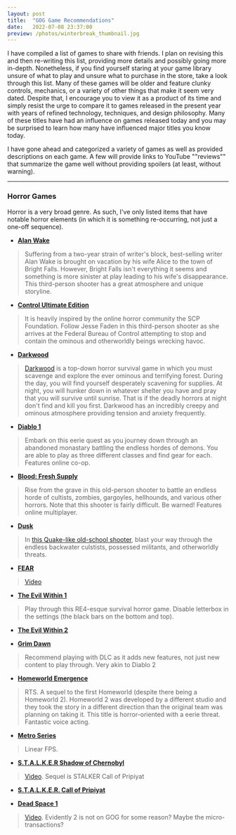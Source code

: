 ```yaml
---
layout: post
title:  "GOG Game Recommendations"
date:   2022-07-08 23:37:00
preview: /photos/winterbreak_thumbnail.jpg
---
```


I have compiled a list of games to share with friends. I plan on revising this and then re-writing this list, providing more details and possibly going more in-depth. Nonetheless, if you find yourself staring at your game library unsure of what to play and unsure what to purchase in the store, take a look through this list.
Many of these games will be older and feature clunky controls, mechanics, or a variety of other things that make it seem very dated. Despite that, I encourage you to view it as a product of its time and simply resist the urge to compare it to games released in the present year with years of refined technology, techniques, and design philosophy. Many of these titles have had an influence on games released today and you may be surprised to learn how many have influenced major titles you know today. 

I have gone ahead and categorized a variety of games as well as provided descriptions on each game. A few will provide links to YouTube ""reviews"" that summarize the game well without providing spoilers (at least, without warning). 

______
### Horror Games
Horror is a very broad genre. As such, I've only listed items that have notable horror elements (in which it is something re-occurring, not just a one-off sequence).

* **[Alan Wake](https://www.gog.com/en/game/alan_wake)**
> Suffering from a two-year strain of writer's block, best-selling writer Alan Wake is brought on vacation by his wife Alice to the town of Bright Falls. However, Bright Falls isn't everything it seems and something is more sinister at play leading to his wife's disappearance. This third-person shooter has a great atmosphere and unique storyline. 

* **[Control Ultimate Edition](https://www.gog.com/en/game/control_ultimate_edition)**
> It is heavily inspired by the online horror community the SCP Foundation. Follow Jesse Faden in this third-person shooter as she arrives at the Federal Bureau of Control attempting to stop and contain the ominous and otherworldly beings wrecking havoc. 

* **[Darkwood](https://www.gog.com/en/game/darkwood)**
> [Darkwood](https://www.youtube.com/watch?v=5mQEhl6GXvM) is a top-down horror survival game in which you must scavenge and explore the ever ominous and terrifying forest. During the day, you will find yourself desperately scavening for supplies. At night, you will hunker down in whatever shelter you have and pray that you will survive until sunrise. That is if the deadly horrors at night don't find and kill you first. Darkwood has an incredibly creepy and ominous atmosphere providing tension and anxiety frequently. 

* **[Diablo 1](https://www.gog.com/en/game/diablo)**
> Embark on this eerie quest as you journey down through an abandoned monastary battling the endless hordes of demons. You are able to play as three different classes and find gear for each. Features online co-op. 

* **[Blood: Fresh Supply](https://www.gog.com/en/game/blood_fresh_supply)** 
> Rise from the grave in this old-person shooter to battle an endless horde of cultists, zombies, gargoyles, hellhounds, and various other horrors. Note that this shooter is fairly difficult. Be warned! Features online multiplayer.

* **[Dusk](https://www.gog.com/en/game/dusk)**
> In [this Quake-like old-school shooter](https://www.youtube.com/watch?v=CSv43cB6aME), blast your way through the endless backwater culstists, possessed militants, and otherworldly threats.

* **[FEAR](https://www.gog.com/en/game/fear_platinum)**
> [Video](https://www.youtube.com/watch?v=1Z-oSpuIhw4)

* **[The Evil Within 1](https://www.gog.com/en/game/the_evil_within)**
> Play through this RE4-esque survival horror game. Disable letterbox in the settings (the black bars on the bottom and top). 

* **[The Evil Within 2](https://www.gog.com/en/game/the_evil_within_2)**

* **[Grim Dawn](https://www.gog.com/en/game/grim_dawn)**
> Recommend playing with DLC as it adds new features, not just new content to play through. Very akin to Diablo 2

* **[Homeworld Emergence](https://www.gog.com/en/game/homeworld_emergence)**
> RTS. A sequel to the first Homeworld (despite there being a Homeworld 2). Homeworld 2 was developed by a different studio and they took the story in a different direction than the original team was planning on taking it. This title is horror-oriented with a eerie threat. Fantastic voice acting. 

* **[Metro Series](https://www.gog.com/en/game/metro_franchise_bundle)**
> Linear FPS. 

* **[S.T.A.L.K.E.R Shadow of Chernobyl](https://www.gog.com/game/stalker_shadow_of_chernobyl)**
> [Video](https://www.youtube.com/watch?v=xTq4ibgVof8). Sequel is STALKER Call of Pripiyat

* **[S.T.A.L.K.E.R. Call of Pripiyat](https://www.gog.com/en/game/stalker_call_of_pripyat)**

* **[Dead Space 1](https://www.gog.com/en/game/dead_space)**
> [Video](https://www.youtube.com/watch?v=R8ue7RnUdd4). Evidently 2 is not on GOG for some reason? Maybe the micro-transactions?
